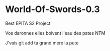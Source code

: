 # World-Of-Swords-0.3
Best EPITA S2 Project

Vos daronnes elles boivent l'eau des pates
NTM

J'vais git add ta grand mere la pute